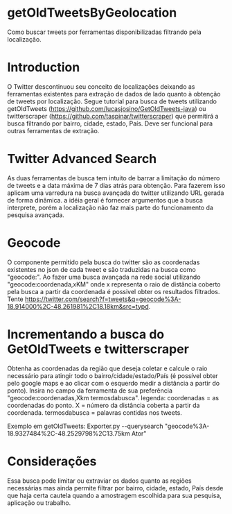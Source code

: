 # getOldTweetsByGeolocation
Como buscar tweets por ferramentas disponibilizadas filtrando pela localização.

# Introduction
O Twitter descontinuou seu conceito de localizações deixando as ferramentas existentes para extração de dados de lado quanto à obtenção de tweets por localização. Segue tutorial para busca de tweets utilizando getOldTweets (https://github.com/lucasjosino/GetOldTweets-java) ou twitterscraper (https://github.com/taspinar/twitterscraper) que permitirá a busca filtrando por bairro, cidade, estado, País. Deve ser funcional para outras ferramentas de extração.

# Twitter Advanced Search
As duas ferramentas de busca tem intuito de barrar a limitação do número de tweets e a data máxima de 7 dias atrás para obtenção. Para fazerem isso aplicam uma varredura na busca avançada do twitter utilizando URL gerada de forma dinâmica. a idéia geral é fornecer argumentos que a busca interprete, porém a localização não faz mais parte do funcionamento da pesquisa avançada.

# Geocode
O componente permitido pela busca do twitter são as coordenadas existentes no json de cada tweet e são traduzidas na busca como "geocode:". Ao fazer uma busca avançada na rede social utilizando "geocode:coordenada,xKM" onde x representa o raio de distância coberto pela busca a partir da coordenada é possivel obter os resultados filtrados. Tente https://twitter.com/search?f=tweets&q=geocode%3A-18.914000%2C-48.261981%2C18.18km&src=typd.

# Incrementando a busca do GetOldTweets e twitterscraper
Obtenha as coordenadas da região que deseja coletar e calcule o raio necessário para atingir todo o bairro/cidade/estado/País (é possível obter pelo google maps e ao clicar com o esquerdo medir a distância a partir do ponto). Insira no campo da ferramenta de sua preferência "geocode:coordenadas,Xkm termosdabusca".
legenda:
coordenadas = as coordenadas do ponto.
X = número da distância coberta a partir da coordenada.
termosdabusca = palavras contidas nos tweets.

Exemplo em getOldTweets: Exporter.py --querysearch "geocode%3A-18.9327484%2C-48.2529798%2C13.75km Ator"

# Considerações
Essa busca pode limitar ou extraviar os dados quanto as regiões necessárias mas ainda permite filtrar por bairro, cidade, estado, País desde que haja certa cautela quando a amostragem escolhida para sua pesquisa, aplicação ou trabalho.


